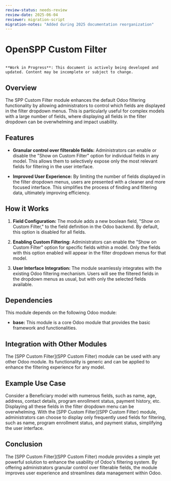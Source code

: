 ```yaml
---
review-status: needs-review
review-date: 2025-06-04
reviewer: migration-script
migration-notes: "Added during 2025 documentation reorganization"
---
```


# OpenSPP Custom Filter

```{warning}

**Work in Progress**: This document is actively being developed and updated. Content may be incomplete or subject to change.
```

## Overview

The SPP Custom Filter module enhances the default Odoo filtering functionality by allowing administrators to control which fields are displayed in the filter dropdown menus. This is particularly useful for complex models with a large number of fields, where displaying all fields in the filter dropdown can be overwhelming and impact usability. 

## Features

- **Granular control over filterable fields:** Administrators can enable or disable the "Show on Custom Filter" option for individual fields in any model. This allows them to selectively expose only the most relevant fields for filtering in the user interface.

- **Improved User Experience:** By limiting the number of fields displayed in the filter dropdown menus, users are presented with a cleaner and more focused interface. This simplifies the process of finding and filtering data, ultimately improving efficiency.

## How it Works

1. **Field Configuration:** The module adds a new boolean field, "Show on Custom Filter," to the field definition in the Odoo backend. By default, this option is disabled for all fields.

2. **Enabling Custom Filtering:** Administrators can enable the "Show on Custom Filter" option for specific fields within a model. Only the fields with this option enabled will appear in the filter dropdown menus for that model.

3. **User Interface Integration:** The module seamlessly integrates with the existing Odoo filtering mechanism. Users will see the filtered fields in the dropdown menus as usual, but with only the selected fields available.

## Dependencies

This module depends on the following Odoo module:

- **base:** This module is a core Odoo module that provides the basic framework and functionalities. 

## Integration with Other Modules

The [SPP Custom Filter](SPP Custom Filter) module can be used with any other Odoo module. Its functionality is generic and can be applied to enhance the filtering experience for any model.

## Example Use Case

Consider a Beneficiary model with numerous fields, such as name, age, address, contact details, program enrollment status, payment history, etc. Displaying all these fields in the filter dropdown menu can be overwhelming. With the [SPP Custom Filter](SPP Custom Filter) module, administrators can choose to display only frequently used fields for filtering, such as name, program enrollment status, and payment status, simplifying the user interface.

## Conclusion

The [SPP Custom Filter](SPP Custom Filter) module provides a simple yet powerful solution to enhance the usability of Odoo's filtering system. By offering administrators granular control over filterable fields, the module improves user experience and streamlines data management within Odoo.

